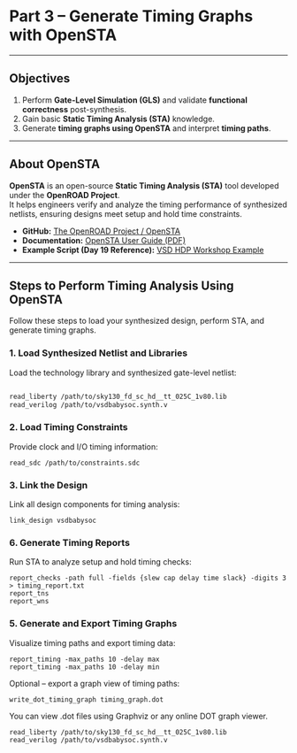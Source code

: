 #  Part 3 – Generate Timing Graphs with OpenSTA

---

##  Objectives

1. Perform **Gate-Level Simulation (GLS)** and validate **functional correctness** post-synthesis.  
2. Gain basic **Static Timing Analysis (STA)** knowledge.  
3. Generate **timing graphs using OpenSTA** and interpret **timing paths**.

---

##  About OpenSTA

**OpenSTA** is an open-source **Static Timing Analysis (STA)** tool developed under the **OpenROAD Project**.  
It helps engineers verify and analyze the timing performance of synthesized netlists, ensuring designs meet setup and hold time constraints.

-  **GitHub:** [The OpenROAD Project / OpenSTA](https://github.com/The-OpenROAD-Project/OpenSTA)
-  **Documentation:** [OpenSTA User Guide (PDF)](https://github.com/The-OpenROAD-Project/OpenSTA/blob/master/doc/OpenSTA.pdf)
-  **Example Script (Day 19 Reference):** [VSD HDP Workshop Example](https://github.com/arunkpv/vsd-hdp/blob/main/docs/Day_19.md)

---

##  Steps to Perform Timing Analysis Using OpenSTA

Follow these steps to load your synthesized design, perform STA, and generate timing graphs.

### 1. Load Synthesized Netlist and Libraries
Load the technology library and synthesized gate-level netlist:

```tcl

read_liberty /path/to/sky130_fd_sc_hd__tt_025C_1v80.lib
read_verilog /path/to/vsdbabysoc.synth.v

```

### 2. Load Timing Constraints

Provide clock and I/O timing information:
```
read_sdc /path/to/constraints.sdc
```

### 3. Link the Design
Link all design components for timing analysis:
```
link_design vsdbabysoc
```

### 6. Generate Timing Reports

Run STA to analyze setup and hold timing checks:
```
report_checks -path full -fields {slew cap delay time slack} -digits 3 > timing_report.txt
report_tns
report_wns
```
### 5. Generate and Export Timing Graphs

Visualize timing paths and export timing data:
```
report_timing -max_paths 10 -delay max
report_timing -max_paths 10 -delay min
```

Optional – export a graph view of timing paths:
```
write_dot_timing_graph timing_graph.dot
```
You can view .dot files using Graphviz or any online DOT graph viewer.
```
read_liberty /path/to/sky130_fd_sc_hd__tt_025C_1v80.lib
read_verilog /path/to/vsdbabysoc.synth.v

